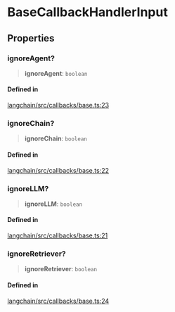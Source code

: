 BaseCallbackHandlerInput
========================

Properties[​](#properties "Direct link to Properties")
------------------------------------------------------

### ignoreAgent?[​](#ignoreagent "Direct link to ignoreAgent?")

> **ignoreAgent**: `boolean`

#### Defined in[​](#defined-in "Direct link to Defined in")

[langchain/src/callbacks/base.ts:23](https://github.com/hwchase17/langchainjs/blob/46e1734/langchain/src/callbacks/base.ts#L23)

### ignoreChain?[​](#ignorechain "Direct link to ignoreChain?")

> **ignoreChain**: `boolean`

#### Defined in[​](#defined-in-1 "Direct link to Defined in")

[langchain/src/callbacks/base.ts:22](https://github.com/hwchase17/langchainjs/blob/46e1734/langchain/src/callbacks/base.ts#L22)

### ignoreLLM?[​](#ignorellm "Direct link to ignoreLLM?")

> **ignoreLLM**: `boolean`

#### Defined in[​](#defined-in-2 "Direct link to Defined in")

[langchain/src/callbacks/base.ts:21](https://github.com/hwchase17/langchainjs/blob/46e1734/langchain/src/callbacks/base.ts#L21)

### ignoreRetriever?[​](#ignoreretriever "Direct link to ignoreRetriever?")

> **ignoreRetriever**: `boolean`

#### Defined in[​](#defined-in-3 "Direct link to Defined in")

[langchain/src/callbacks/base.ts:24](https://github.com/hwchase17/langchainjs/blob/46e1734/langchain/src/callbacks/base.ts#L24)